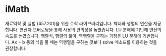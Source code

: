 # iMath
  재료역학 및 실험 (457.201)을 위한 수학 라이브러리입니다. 벡터와 행렬의 연산을 제공합니다. 연산자 오버로딩을 통해 사용의 편의성을 높였습니다. LU 분해에
기반해 연산의 속도를 높였습니다. 행렬식, 행렬의 풀이, 역행렬을 구하는 과정은 LU 분해에 기반합니다. Ax = b 등의 식을 풀 때는
역행렬을 구하는 것보다 solve 메소드를 이용하는 것을 권장합니다.
